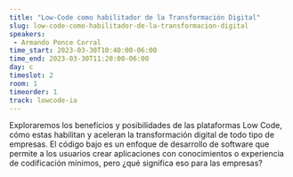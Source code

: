 ```yaml
---
title: "Low-Code como habilitador de la Transformación Digital"
slug: low-code-como-habilitador-de-la-transformacion-digital
speakers: 
 - Armando Ponce Corral
time_start: 2023-03-30T10:40:00-06:00
time_end: 2023-03-30T11:20:00-06:00
day: c
timeslot: 2
room: 1
timeorder: 1
track: lowcode-ia
---
```


Exploraremos los beneficios y posibilidades de las plataformas Low Code, cómo estas habilitan y aceleran la transformación digital de todo tipo de empresas. El código bajo es un enfoque de desarrollo de software que permite a los usuarios crear aplicaciones con conocimientos o experiencia de codificación mínimos, pero ¿qué significa eso para las empresas?